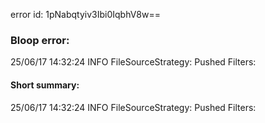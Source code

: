 error id: 1pNabqtyiv3Ibi0IqbhV8w==
### Bloop error:

25/06/17 14:32:24 INFO FileSourceStrategy: Pushed Filters:
#### Short summary: 

25/06/17 14:32:24 INFO FileSourceStrategy: Pushed Filters: